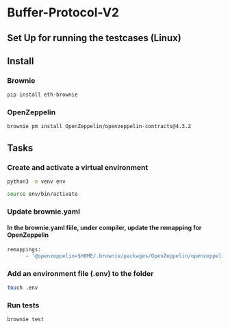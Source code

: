 # Buffer-Protocol-V2


## Set Up for running the testcases (Linux)


## Install

### Brownie
```bash
pip install eth-brownie
```
### OpenZeppelin
```bash
brownie pm install OpenZeppelin/openzeppelin-contracts@4.3.2
```

## Tasks

### Create and activate a virtual environment

```bash
python3 -m venv env
```
```bash
source env/bin/activate
```
### Update brownie.yaml

#### In the brownie.yaml fiile, under compiler, update the remapping for OpenZeppelin

```bash
remappings: 
      - '@openzeppelin=$HOME/.brownie/packages/OpenZeppelin/openzeppelin-contracts@4.3.2'
```

### Add an environment file (.env) to the folder

```bash
touch .env
```

### Run tests

```bash
brownie test
```
